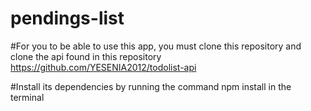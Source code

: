 # pendings-list

#For you to be able to use this app, you must clone this repository and clone the api found in this repository https://github.com/YESENIA2012/todolist-api

#Install its dependencies by running the command npm install in the terminal
